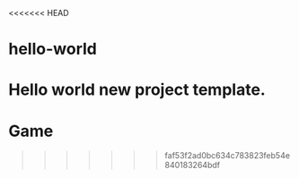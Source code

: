 <<<<<<< HEAD
# hello-world
Hello world new project template.
=======
# Game
>>>>>>> faf53f2ad0bc634c783823feb54e840183264bdf
